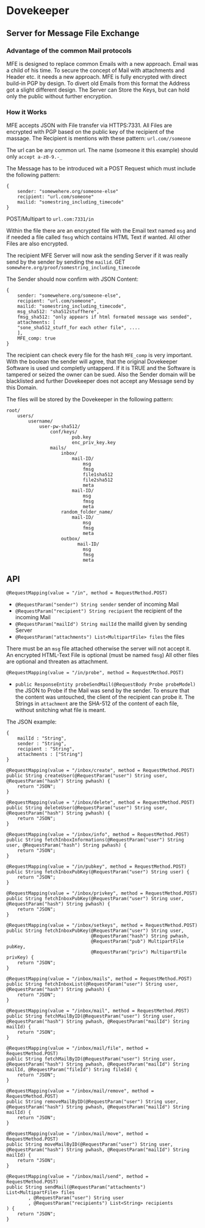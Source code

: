 # Dovekeeper

## Server for Message File Exchange

### Advantage of the common Mail protocols
MFE is designed to replace common Emails with a new approach.
Email was a child of his time.
To secure the concept of Mail with attachments and Header etc. it needs a new approach.
MFE is fully encrypted with direct build-in PGP by design. To divert old Emails from this format the Address got a slight 
different design.
The Server can Store the Keys, but can hold only the public without further encryption.




### How it Works
MFE accepts JSON with File transfer via HTTPS:7331.
All Files are encrypted with PGP based on the public key of the recipient of the massage.
The Recipient is mentions with these pattern:
```url.com//someone```

The url can be any common url. The name (someone it this example) should only `accept a-z0-9.-_`

The Message has to be introduced wit a POST Request which must include the following pattern:
```
{
    sender: "somewehere.org/someone-else"
    recipient: "url.com/someone"
    mailid: "somestring_including_timecode"
}
```
POST/Multipart to `url.com:7331/in`

Within the file there are an encrypted file with the Email text named `msg` and if needed a file called
`fmsg` which contains HTML Text if wanted.
All other Files are also encrypted.


The recipient MFE Server will now ask the sending Server if it was really send by the sender by sending the `mailid`.
GET `somewhere.org/proof/somestring_including_timecode`

The Sender should now confirm with JSON Content:
```
{
    sender: "somewehere.org/someone-else",
    recipient: "url.com/someone",
    mailid: "somestring_including_timecode",
    msg_sha512: "sha512stuffhere",
    fmsg_sha512: "only appears if html formated message was sended",
    attachments: [
    "sone_sha512_stuff_for each other file", ....
    ],
    MFE_comp: true
}
```
The recipient can check every file for the hash
`MFE_comp` is very important. With the boolean the sender will agree, that the original Dovekeeper Software is used und completly untapperd.
If it is TRUE and the Software is tampered or seized the owner can be sued. Also the Sender domain will be blacklisted and further 
Dovekeeper does not accept any Message send by this Domain.

The files will be stored by the Dovekeeper in the following pattern:

```
root/
    users/
        username/
            user-pw-sha512/
                conf/keys/
                        pub.key
                        enc_priv_key.key
                mails/
                    inbox/
                        mail-ID/
                            msg
                            fmsg
                            file1sha512
                            file2sha512
                            meta
                        mail-ID/
                            msg
                            fmsg
                            meta
                    random_folder_name/
                        mail-ID/
                            msg
                            fmsg
                            meta
                    outbox/
                          mail-ID/
                            msg
                            fmsg
                            meta                
```

## API

`@RequestMapping(value = "/in", method = RequestMethod.POST)`

* `@RequestParam("sender") String sender` sender of incoming Mail
* `@RequestParam("recipient") String recipient` the recipient of the incoming Mail
* `@RequestParam("mailId") String mailId` the mailId given by sending Server
* `@RequestParam("attachments") List<MultipartFile> files` the files

There must be an `msg` file attached otherwise the server will not accept it.
An encrypted HTML-Text File is optional (must be named `fmsg`)
All other files are optional and threaten as attachment.


`@RequestMapping(value = "/in/probe", method = RequestMethod.POST)`

* `public ResponseEntity probeSendMail(@RequestBody Probe probeModel)` the JSON to Probe if the Mail was send by the sender.
To ensure that the content was untouched, the client of the recipient can probe it.
The Strings in `attachment` are the SHA-512 of the content of each file, without snitching what file is meant.

The JSON example:
```
{
    mailId : "String",
    sender : "String",
    recipient : "String",
    attachments : ["String"]
}
```


    @RequestMapping(value = "/inbox/create", method = RequestMethod.POST)
    public String createUser(@RequestParam("user") String user, @RequestParam("hash") String pwhash) {
        return "JSON";
    }

    @RequestMapping(value = "/inbox/delete", method = RequestMethod.POST)
    public String deleteUser(@RequestParam("user") String user, @RequestParam("hash") String pwhash) {
        return "JSON";
    }

    @RequestMapping(value = "/inbox/info", method = RequestMethod.POST)
    public String fetchInboxInformations(@RequestParam("user") String user, @RequestParam("hash") String pwhash) {
        return "JSON";
    }

    @RequestMapping(value = "/in/pubkey", method = RequestMethod.POST)
    public String fetchInboxPubKey(@RequestParam("user") String user) {
        return "JSON";
    }

    @RequestMapping(value = "/inbox/privkey", method = RequestMethod.POST)
    public String fetchInboxPubKey(@RequestParam("user") String user, @RequestParam("hash") String pwhash) {
        return "JSON";
    }

    @RequestMapping(value = "/inbox/setkeys", method = RequestMethod.POST)
    public String fetchInboxPubKey(@RequestParam("user") String user,
                                   @RequestParam("hash") String pwhash,
                                   @RequestParam("pub") MultipartFile pubKey,
                                   @RequestParam("priv") MultipartFile privKey) {
        return "JSON";
    }

    @RequestMapping(value = "/inbox/mails", method = RequestMethod.POST)
    public String fetchInboxList(@RequestParam("user") String user, @RequestParam("hash") String pwhash) {
        return "JSON";
    }

    @RequestMapping(value = "/inbox/mail", method = RequestMethod.POST)
    public String fetchMailByID(@RequestParam("user") String user, @RequestParam("hash") String pwhash, @RequestParam("mailId") String mailId) {
        return "JSON";
    }

    @RequestMapping(value = "/inbox/mail/file", method = RequestMethod.POST)
    public String fetchMailByID(@RequestParam("user") String user, @RequestParam("hash") String pwhash, @RequestParam("mailId") String mailId, @RequestParam("fileId") String fileId) {
        return "JSON";
    }

    @RequestMapping(value = "/inbox/mail/remove", method = RequestMethod.POST)
    public String removeMailByID(@RequestParam("user") String user, @RequestParam("hash") String pwhash, @RequestParam("mailId") String mailId) {
        return "JSON";
    }

    @RequestMapping(value = "/inbox/mail/move", method = RequestMethod.POST)
    public String moveMailByID(@RequestParam("user") String user, @RequestParam("hash") String pwhash, @RequestParam("mailId") String mailId) {
        return "JSON";
    }

    @RequestMapping(value = "/inbox/mail/send", method = RequestMethod.POST)
    public String sendMail(@RequestParam("attachments") List<MultipartFile> files
            , @RequestParam("user") String user
            , @RequestParam("recipients") List<String> recipients
    ) {
        return "JSON";
    }
